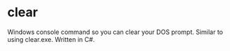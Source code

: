 clear
=====

Windows console command so you can clear your DOS prompt. Similar to using clear.exe. Written in C#.
